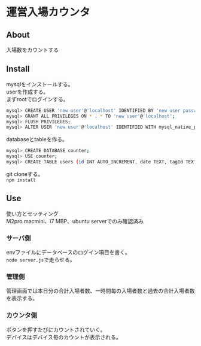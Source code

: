 # 運営入場カウンタ
## About
入場数をカウントする

## Install
mysqlをインストールする。  
userを作成する。  
まずrootでログインする。  
```sh
mysql> CREATE USER 'new user'@'localhost' IDENTIFIED BY 'new user password';
mysql> GRANT ALL PRIVILEGES ON * . * TO 'new user'@'localhost';
mysql> FLUSH PRIVILEGES;
mysql> ALTER USER 'new user'@'localhost' IDENTIFIED WITH mysql_native_password BY 'new user password';
```
databaseとtableを作る。  
```sh
mysql> CREATE DATABASE counter;
mysql> USE counter;
mysql> CREATE TABLE users (id INT AUTO_INCREMENT, date TEXT, tagId TEXT, count INT UNSIGNED, PRIMARY KEY (id));
```  
git cloneする。  
``npm install``

## Use
使い方とセッティング  
M2pro macmini、i7 MBP、ubuntu serverでのみ確認済み
### サーバ側
envファイルにデータベースのログイン項目を書く。  
``node server.js``で走らせる。
### 管理側
管理画面では本日分の合計入場者数、一時間毎の入場者数と過去の合計入場者数を表示する。  
### カウンタ側
ボタンを押すたびにカウントされていく。  
デバイスはデバイス毎のカウントが表示される。  